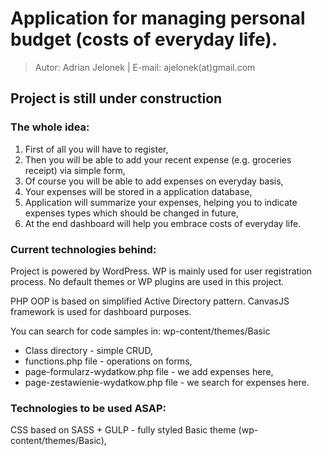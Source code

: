 # Application for managing personal budget (costs of everyday life).
>Autor: Adrian Jelonek |  E-mail: ajelonek(at)gmail.com

## Project is still under construction
### The whole idea:
1. First of all you will have to register,
2. Then you will be able to add your recent expense (e.g. groceries receipt) via simple form,
3. Of course you will be able to add expenses on everyday basis,
4. Your expenses will be stored in a application database,
5. Application will summarize your expenses, helping you to indicate expenses types which should be changed in future,
6. At the end dashboard will help you embrace costs of everyday life.

### Current technologies behind:
Project is powered by WordPress. WP is mainly used for user registration process. No default themes or WP plugins are used in this project.

PHP OOP is based on simplified Active Directory pattern.
CanvasJS framework is used for dashboard purposes.

You can search for code samples in: wp-content/themes/Basic
- Class directory - simple CRUD,
- functions.php file - operations on forms,
- page-formularz-wydatkow.php file - we add expenses here,
- page-zestawienie-wydatkow.php file - we search for expenses here.


### Technologies to be used ASAP:
CSS based on SASS + GULP - fully styled Basic theme (wp-content/themes/Basic),


